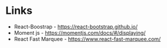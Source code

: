 
# Links

- React-Boostrap - https://react-bootstrap.github.io/
- Moment js - https://momentjs.com/docs/#/displaying/
- React Fast Marquee - https://www.react-fast-marquee.com/
